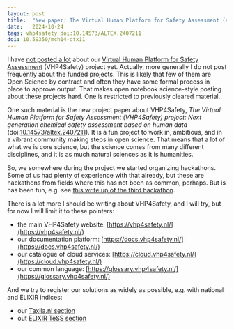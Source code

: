 ```yaml
---
layout: post
title:  "New paper: The Virtual Human Platform for Safety Assessment (VHP4Safety)"
date:   2024-10-24
tags: vhp4safety doi:10.14573/ALTEX.2407211
doi: 10.59350/mch14-dtx11
---
```


I have [not posted a lot](https://chem-bla-ics.linkedchemistry.info/tag/vhp4safety) about our [Virtual Human Platform for Safety Assessment](https://vhp4safety.nl/)
(VHP4Safety) project yet. Actually, more generally I do not post frequently about the funded projects. This is likely that few of them are Open Science
by contract and often they have some formal process in place to approve output. That makes open notebook science-style posting about these projects
hard. One is restricted to previously cleared material.

One such material is the new project paper about VHP4Safety, *The Virtual Human Platform for Safety Assessment (VHP4Safety) project: Next generation chemical
safety assessment based on human data* (doi:[10.14573/altex.2407211](https://doi.org/10.14573/altex.2407211)). It is a fun project to work in,
ambitious, and in a vibrant community making steps in open science. That means that a lot of what we is core science, but the science comes
from many different disciplines, and it is as much natural sciences as it is humanities.

So, we somewhere during the project we started organizing hackathons. Some of us had plenty of experience with that already, but these
are hackathons from fields where this has not been as common, perhaps. But is has been fun, e.g. see
[this write up of the third hackathon](https://www.sciencrew.com/c/9347/a/335221636?title=Advancing_AI_in_Toxicology_Insights_from_the_Third_VHP4Safety_H).

There is a lot more I should be writing about VHP4Safety, and I will try, but for now I will limit it to these pointers:

* the main VHP4Safety website: [https://vhp4safety.nl/](https://vhp4safety.nl/)
* our documentation platform: [https://docs.vhp4safety.nl/](https://docs.vhp4safety.nl/)
* our catalogue of cloud services: [https://cloud.vhp4safety.nl/](https://cloud.vhp4safety.nl/)
* our common language: [https://glossary.vhp4safety.nl/](https://glossary.vhp4safety.nl/)

And we try to register our solutions as widely as possible, e.g. with national and ELIXIR indices:

* our [Taxila.nl section](https://taxila.nl/content_providers/vhp4safety)
* out [ELIXIR TeSS section](https://tess.elixir-europe.org/content_providers/vhp4safety)
